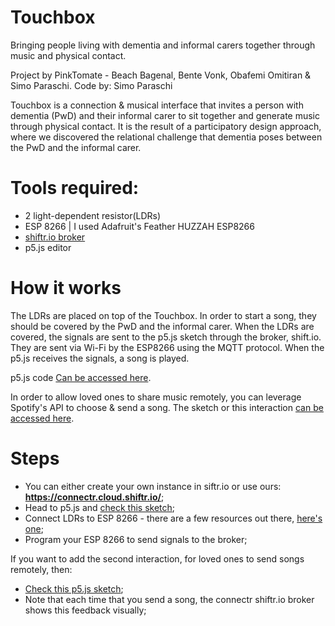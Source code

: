# Touchbox
Bringing people living with dementia and informal carers together through music and physical contact.

Project by PinkTomate - Beach Bagenal, Bente Vonk, Obafemi Omitiran & Simo Paraschi. Code by: Simo Paraschi

Touchbox is a connection & musical interface that invites a person with dementia (PwD) and their informal carer to sit together and generate music through physical contact. It is the result of a participatory design approach, where we discovered the relational challenge that dementia poses between the PwD and the informal carer.

# Tools required:
- 2 light-dependent resistor(LDRs)
- ESP 8266 | I used Adafruit's Feather HUZZAH ESP8266
- [shiftr.io broker](https://www.shiftr.io/)
- p5.js editor

# How it works
The LDRs are placed on top of the Touchbox. In order to start a song, they should be covered by the PwD and the informal carer. When the LDRs are covered, the signals are sent to the p5.js sketch through the broker, shift.io. They are sent via Wi-Fi by the ESP8266 using the MQTT protocol. When the p5.js receives the signals, a song is played.

p5.js code [Can be accessed here](https://editor.p5js.org/simoparaschi/sketches/JRa9bdV6x).

In order to allow loved ones to share music remotely, you can leverage Spotify's API to choose & send a song. The sketch or this interaction [can be accessed here](https://editor.p5js.org/simoparaschi/sketches/rVUKaCxMi).

# Steps
- You can either create your own instance in siftr.io or use ours: **https://connectr.cloud.shiftr.io/**;
- Head to p5.js and [check this sketch](https://editor.p5js.org/simoparaschi/sketches/JRa9bdV6x);
- Connect LDRs to ESP 8266 - there are a few resources out there, [here's one](https://www.instructables.com/NodeMCU-With-LDR/);
- Program your ESP 8266 to send signals to the broker;

If you want to add the second interaction, for loved ones to send songs remotely, then:
- [Check this p5.js sketch](https://editor.p5js.org/simoparaschi/sketches/rVUKaCxMi);
- Note that each time that you send a song, the connectr shiftr.io broker shows this feedback visually;
